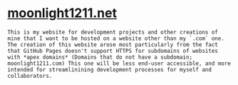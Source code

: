 # [moonlight1211.net](https://www.moonlight1211.net)
    This is my website for development projects and other creations of mine that I want to be hosted on a website other than my `.com` one. The creation of this website arose most particularly from the fact that GitHub Pages doesn't support HTTPS for subdomains of websites with *apex domains* (Domains that do not have a subdomain; moonlight1211.com) This one will be less end-user accessible, and more intended for streamlinining development processes for myself and collaborators. 
